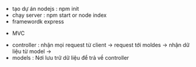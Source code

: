 - tạo dự án nodejs : npm init
- chạy server : npm start or node index
- framewordk express

* MVC

- controller : nhận mọi request từ client -> request tới moldes -> nhận dữ liệu từ model ->
- models : Nơi lưu trữ dữ liệu để trả về controller

